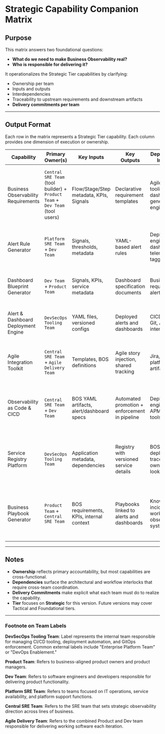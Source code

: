 # Strategic Capability Companion Matrix

## Purpose
This matrix answers two foundational questions:
- **What do we need to make Business Observability real?**
- **Who is responsible for delivering it?**

It operationalizes the Strategic Tier capabilities by clarifying:
- Ownership per team
- Inputs and outputs
- Interdependencies
- Traceability to upstream requirements and downstream artifacts
- **Delivery commitments per team**

---

## Output Format
Each row in the matrix represents a Strategic Tier capability. Each column provides one dimension of execution or ownership.

| Capability                          | Primary Owner(s)                          | Key Inputs                                     | Key Outputs                                     | Dependencies / Interfaces                                  | Delivery Commitments                                                                 | BOS Tier Relevance |
|-------------------------------------|-------------------------------------------|------------------------------------------------|--------------------------------------------------|------------------------------------------------------------|----------------------------------------------------------------------------------------|-------------------|
| Business Observability Requirements | `Central SRE Team` (tool builder) + `Product Team` + `Dev Team` (tool users) | Flow/Stage/Step metadata, KPIs, Signals         | Declarative requirement templates                | Agile workflow tooling, dashboard generator, alert engine | `Central SRE Team` delivers BOS authoring tool; `Product Team` defines BOS metadata; `Dev Team` implements signals | Strategic         |
| Alert Rule Generator                | `Platform SRE Team` + `Dev Team`          | Signals, thresholds, metadata                   | YAML-based alert rules                          | Deployment engine, dashboards, telemetry tagging           | `Dev Team` maps signals to alert rules; `Platform SRE Team` provides generation templates                | Strategic         |
| Dashboard Blueprint Generator       | `Dev Team` + `Product Team`               | Signals, KPIs, service metadata                 | Dashboard specification documents                | Business requirements, alert engine                        | `Product Team` defines KPIs; `Dev Team` translates into blueprint specs                              | Strategic         |
| Alert & Dashboard Deployment Engine | `DevSecOps Tooling Team`                  | YAML files, versioned configs                   | Deployed alerts and dashboards                   | CICD pipeline, Git, API interfaces                         | `DevSecOps Tooling Team` automates and enforces deployment patterns                                | Strategic         |
| Agile Integration Toolkit           | `Central SRE Team` + `Agile Delivery Team`| Templates, BOS definitions                      | Agile story injection, shared tracking           | Jira, Agile platforms, BOS artifacts                       | `Central SRE Team` enables toolkit; `Agile Delivery Team` uses for BOS-aligned story delivery                   | Strategic         |
| Observability as Code & CICD        | `Central SRE Team` + `Dev Team`           | BOS YAML artifacts, alert/dashboard specs       | Automated promotion + enforcement in pipeline    | Deployment engine, GitOps, APM/monitoring tools            | `Dev Team` integrates into pipelines; `Central SRE Team` drives observability-as-code enforcement            | Strategic         |
| Service Registry Platform           | `DevSecOps Tooling Team`                  | Application metadata, dependencies              | Registry with versioned service details          | BOS authoring, deployment traceability, ownership lookup   | `DevSecOps Tooling Team` builds registry; `Dev Team` and `Product Team` populate service records               | Strategic         |
| Business Playbook Generator         | `Product Team` + `Central SRE Team`       | BOS requirements, KPIs, internal context        | Playbooks linked to alerts and dashboards        | Knowledgebase, incident workflow, observability system     | `Product Team` authors playbooks; `Central SRE Team` ensures integration with alerts and dashboards         | Strategic         |

---

## Notes
- **Ownership** reflects primary accountability, but most capabilities are cross-functional.
- **Dependencies** surface the architectural and workflow interlocks that require cross-team coordination.
- **Delivery Commitments** make explicit what each team must do to realize the capability.
- **Tier** focuses on **Strategic** for this version. Future versions may cover Tactical and Foundational tiers.

---

### Footnote on Team Labels
**DevSecOps Tooling Team**: Label represents the internal team responsible for managing CI/CD tooling, deployment automation, and GitOps enforcement. Common external labels include "Enterprise Platform Team" or "DevOps Enablement."

**Product Team**: Refers to business-aligned product owners and product managers.

**Dev Team**: Refers to software engineers and developers responsible for delivering product functionality.

**Platform SRE Team**: Refers to teams focused on IT operations, service availability, and platform support functions.

**Central SRE Team**: Refers to the SRE team that sets strategic observability direction across lines of business.

**Agile Delivery Team**: Refers to the combined Product and Dev team responsible for delivering working software each iteration.


